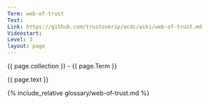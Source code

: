 ```yaml
---
Term: web-of-trust
Text: 
Link: https://github.com/trustoverip/acdc/wiki/web-of-trust.md
Videostart: 
Level: 3
layout: page
---
```


{{ page.collection }} - {{ page.Term }}

   {{ page.text }}

{% include_relative glossary/web-of-trust.md %}
